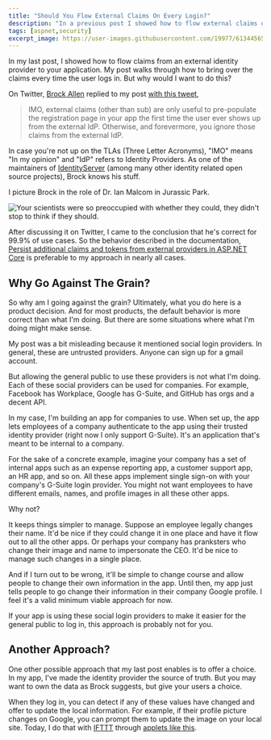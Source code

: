 ```yaml
---
title: "Should You Flow External Claims On Every Login?"
description: "In a previous post I showed how to flow external claims on every login. In this post I examine whether or not that makes any sense to do at all."
tags: [aspnet,security]
excerpt_image: https://user-images.githubusercontent.com/19977/61344565-8966da00-a806-11e9-9e6c-954a42102b36.png
---
```


In my last post, I showed how to flow claims from an external identity provider to your application. My post walks through how to bring over the claims every time the user logs in. But why would I want to do this?

On Twitter, [Brock Allen](https://brockallen.com/) replied to my post [with this tweet](https://twitter.com/BrockLAllen/status/1151270781181136896),

> IMO, external claims (other than sub) are only useful to pre-populate the registration page in your app the first time the user ever shows up from the external IdP. Otherwise, and forevermore, you ignore those claims from the external IdP.

In case you're not up on the TLAs (Three Letter Acronyms), "IMO" means "In my opinion" and "IdP" refers to Identity Providers. As one of the maintainers of [IdentityServer](https://github.com/IdentityServer/IdentityServer4) (among many other identity related open source projects), Brock knows his stuff.

I picture Brock in the role of Dr. Ian Malcom in Jurassic Park.

![Your scientists were so preoccupied with whether they could, they didn't stop to think if they should.](https://user-images.githubusercontent.com/19977/61344565-8966da00-a806-11e9-9e6c-954a42102b36.png)

After discussing it on Twitter, I came to the conclusion that he's correct for 99.9% of use cases. So the behavior described in the documentation, [Persist additional claims and tokens from external providers in ASP.NET Core](https://docs.microsoft.com/en-us/aspnet/core/security/authentication/social/additional-claims?view=aspnetcore-2.2) is preferable to my approach in nearly all cases.

## Why Go Against The Grain?

So why am I going against the grain? Ultimately, what you do here is a product decision. And for most products, the default behavior is more correct than what I'm doing. But there are some situations where what I'm doing might make sense.

My post was a bit misleading because it mentioned social login providers. In general, these are untrusted providers. Anyone can sign up for a gmail account.

But allowing the general public to use these providers is not what I'm doing. Each of these social providers can be used for companies. For example, Facebook has Workplace, Google has G-Suite, and GitHub has orgs and a decent API.

In my case, I'm building an app for companies to use. When set up, the app lets employees of a company authenticate to the app using their trusted identity provider (right now I only support G-Suite). It's an application that's meant to be internal to a company.

For the sake of a concrete example, imagine your company has a set of internal apps such as an expense reporting app, a customer support app, an HR app, and so on. All these apps implement single sign-on with your company's G-Suite login provider. You might not want employees to have different emails, names, and profile images in all these other apps.

Why not?

It keeps things simpler to manage. Suppose an employee legally changes their name. It'd be nice if they could change it in one place and have it flow out to all the other apps. Or perhaps your company has pranksters who change their image and name to impersonate the CEO. It'd be nice to manage such changes in a single place.

And if I turn out to be wrong, it'll be simple to change course and allow people to change their own information in the app. Until then, my app just tells people to go change their information in their company Google profile. I feel it's a valid minimum viable approach for now.

If your app is using these social login providers to make it easier for the general public to log in, this approach is probably not for you.

## Another Approach?

One other possible approach that my last post enables is to offer a choice. In my app, I've made the identity provider the source of truth. But you may want to own the data as Brock suggests, but give your users a choice.

When they log in, you can detect if any of these values have changed and offer to update the local information. For example, if their profile picture changes on Google, you can prompt them to update the image on your local site. Today, I do that with [IFTTT](https://ifttt.com) through [applets like this](https://ifttt.com/applets/qFZqXrvs-automatically-change-your-twitter-profile-pic-when-you-update-your-facebook-photo).
